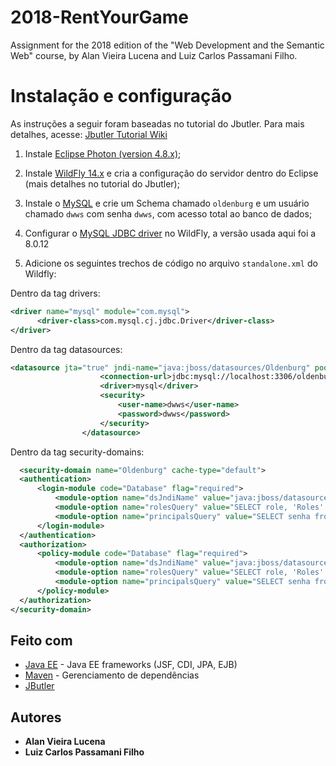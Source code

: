 # 2018-RentYourGame
Assignment for the 2018 edition of the "Web Development and the Semantic Web" course, by Alan Vieira Lucena and Luiz Carlos Passamani Filho.

# Instalação e configuração

As instruções a seguir foram baseadas no tutorial do Jbutler. Para mais detalhes, acesse: [Jbutler Tutorial Wiki](https://github.com/dwws-ufes/jbutler/wiki)

1. Instale [Eclipse Photon (version 4.8.x)](https://www.eclipse.org/photon/);

2. Instale [WildFly 14.x](http://wildfly.org) e cria a configuração do servidor dentro do Eclipse (mais detalhes no tutorial do Jbutler);

3. Instale o [MySQL](http://www.mysql.com/products/community/) e crie um Schema chamado `oldenburg` e um usuário chamado `dwws` com senha `dwws`, com acesso total ao banco de dados;  

4. Configurar o [MySQL JDBC driver](https://dev.mysql.com/downloads/connector/j/) no WildFly, a versão usada aqui foi a 8.0.12

5. Adicione os seguintes trechos de código no arquivo `standalone.xml` do Wildfly:

Dentro da tag drivers:
  
```XML
<driver name="mysql" module="com.mysql">
      <driver-class>com.mysql.cj.jdbc.Driver</driver-class>
</driver>
```
  
Dentro da tag datasources:
  
```XML
<datasource jta="true" jndi-name="java:jboss/datasources/Oldenburg" pool-name="OldenburgPool" enabled="true" use-java-context="true">
                    <connection-url>jdbc:mysql://localhost:3306/oldenburg?useSSL=false&amp;allowPublicKeyRetrieval=true&amp;useTimezone=true&amp;serverTimezone=UTC</connection-url>
                    <driver>mysql</driver>
                    <security>
                        <user-name>dwws</user-name>
                        <password>dwws</password>
                    </security>
                </datasource>
```

Dentro da tag security-domains:
  
```XML
  <security-domain name="Oldenburg" cache-type="default">
  <authentication>
      <login-module code="Database" flag="required">
          <module-option name="dsJndiName" value="java:jboss/datasources/Oldenburg"/>
          <module-option name="rolesQuery" value="SELECT role, 'Roles' FROM usuario WHERE login=?"/>
          <module-option name="principalsQuery" value="SELECT senha from usuario WHERE login=?"/>
      </login-module>
  </authentication>
  <authorization>
      <policy-module code="Database" flag="required">
          <module-option name="dsJndiName" value="java:jboss/datasources/Oldenburg"/>
          <module-option name="rolesQuery" value="SELECT role, 'Roles' FROM usuario WHERE login=?"/>
          <module-option name="principalsQuery" value="SELECT senha from usuario WHERE login=?"/>
      </policy-module>
  </authorization>
</security-domain>
  ```
  
## Feito com
  
* [Java EE](http://www.oracle.com/technetwork/java/javaee/overview/index.html) - Java EE frameworks (JSF, CDI, JPA, EJB) 
* [Maven](https://maven.apache.org/) - Gerenciamento de dependências
* [JButler](https://github.com/dwws-ufes/jbutler) 

  
  
## Autores

* **Alan Vieira Lucena**
* **Luiz Carlos Passamani Filho**
